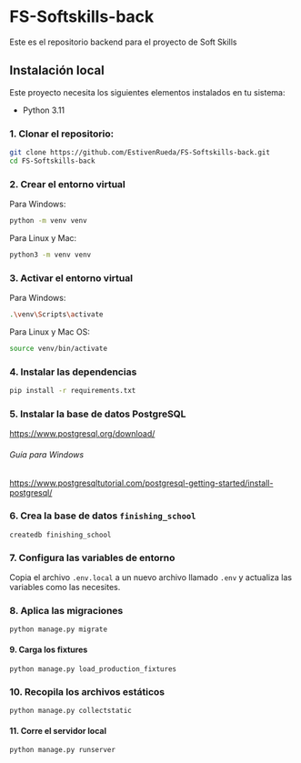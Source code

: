 # FS-Softskills-back

Este es el repositorio backend para el proyecto de Soft Skills

## Instalación local

Este proyecto necesita los siguientes elementos instalados en tu sistema:

- Python 3.11

### 1. Clonar el repositorio:

```sh
git clone https://github.com/EstivenRueda/FS-Softskills-back.git
cd FS-Softskills-back
```

### 2. Crear el entorno virtual

Para Windows:
```sh
python -m venv venv
```

Para Linux y Mac:
```sh
python3 -m venv venv
```

### 3. Activar el entorno virtual

Para Windows:
```sh
.\venv\Scripts\activate
```

Para Linux y Mac OS:
```sh
source venv/bin/activate
```

### 4. Instalar las dependencias
```sh
pip install -r requirements.txt
```

### 5. Instalar la base de datos PostgreSQL
https://www.postgresql.org/download/

###### Guía para Windows
https://www.postgresqltutorial.com/postgresql-getting-started/install-postgresql/

### 6. Crea la base de datos `finishing_school`
```
createdb finishing_school
```

### 7. Configura las variables de entorno

Copia el archivo `.env.local` a un nuevo archivo llamado `.env` y actualiza las variables como las necesites.

### 8. Aplica las migraciones
```
python manage.py migrate
```

#### 9. Carga los fixtures
```
python manage.py load_production_fixtures
```

### 10. Recopila los archivos estáticos
```
python manage.py collectstatic
```

#### 11. Corre el servidor local
```
python manage.py runserver
```
